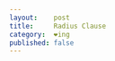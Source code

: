 ```yaml
---
layout:    post
title:     Radius Clause
category:  ❤ing
published: false
---
```


<div class="embed" data-url="http://soundcloud.com/stretta/radius-clause"></div>
